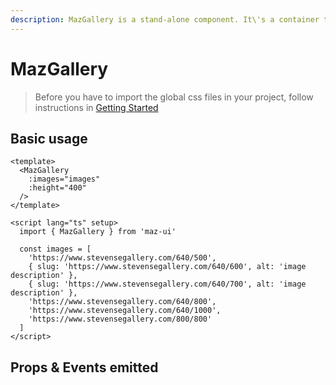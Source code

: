```yaml
---
description: MazGallery is a stand-alone component. It\'s a container to show images
---
```


# MazGallery

> Before you have to import the global css files in your project, follow instructions in [Getting Started](/guide/getting-started.md)

## Basic usage

<MazGallery
  :images="images"
  :height="400"
/>

```vue
<template>
  <MazGallery
    :images="images"
    :height="400"
  />
</template>

<script lang="ts" setup>
  import { MazGallery } from 'maz-ui'

  const images = [
    'https://www.stevensegallery.com/640/500',
    { slug: 'https://www.stevensegallery.com/640/600', alt: 'image description' },
    { slug: 'https://www.stevensegallery.com/640/700', alt: 'image description' },
    'https://www.stevensegallery.com/640/800',
    'https://www.stevensegallery.com/640/1000',
    'https://www.stevensegallery.com/800/800'
  ]
</script>
```

## Props & Events emitted

<ComponentPropDoc component="MazGallery" />

<script lang="ts" setup>
  const images = [
    'https://www.stevensegallery.com/640/500',
    { slug: 'https://www.stevensegallery.com/640/600', alt: 'image description' },
    { slug: 'https://www.stevensegallery.com/640/700', alt: 'image description' },
    'https://www.stevensegallery.com/640/800',
    'https://www.stevensegallery.com/640/1000',
    'https://www.stevensegallery.com/800/800'
  ]
</script>